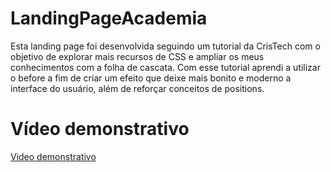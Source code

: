 # LandingPageAcademia
Esta landing page foi desenvolvida seguindo um tutorial da CrisTech com o objetivo de explorar mais recursos de CSS e ampliar os meus conhecimentos com a folha de cascata.
Com esse tutorial aprendi a utilizar o before a fim de criar um efeito que deixe mais bonito e moderno a interface do usuário, além de reforçar conceitos de positions.

# Vídeo demonstrativo
[Video demonstrativo](https://github.com/Cassio-Tieres/LandingPageAcademia/blob/master/media/Page%20Academia%20e%20mais%203%20p%C3%A1ginas%20-%20Perfil%201%20%E2%80%94%20Microsoft%E2%80%8B%20Edge%202022-01-26%2012-23-06.mp4)

